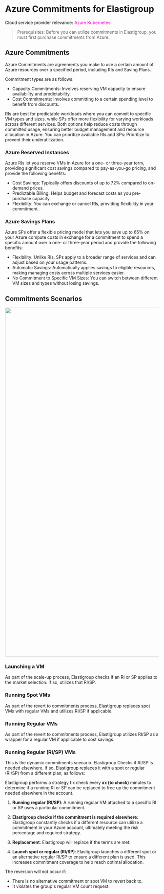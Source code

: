 <meta name="robots" content="noindex">

# Azure Commitments for Elastigroup

Cloud service provider relevance: <font color="#FC01CC">Azure Kubernetes</font>

>Prerequisites: Before you can utilize commitments in Elastigroup, you must first purchase commitments from Azure.

##  Azure Commitments

Azure Commitments are agreements you make to use a certain amount of Azure resources over a specified period, including RIs and Saving Plans.

Commitment types are as follows:

*  Capacity Commitments: Involves reserving VM capacity to ensure availability and predictability.
*  Cost Commitments: Involves committing to a certain spending level to benefit from discounts.

RIs are best for predictable workloads where you can commit to specific VM types and sizes, while SPs offer more flexibility for varying workloads across different services. Both options help reduce costs through committed usage, ensuring better budget management and resource allocation in Azure. 
You can prioritize available RIs and SPs: Prioritize to prevent their underutilization.

###  Azure Reserved Instances

Azure RIs let you reserve VMs in Azure for a one- or three-year term, providing significant cost savings compared to pay-as-you-go pricing, and provide the following benefits:

*  Cost Savings: Typically offers discounts of up to 72% compared to on-demand prices.
*  Predictable Billing: Helps budget and forecast costs as you pre-purchase capacity.
*  Flexibility: You can exchange or cancel RIs, providing flexibility in your commitment.

###  Azure Savings Plans

Azure SPs offer a flexible pricing model that lets you save up to 65% on your Azure compute costs in exchange for a commitment to spend a specific amount over a one- or three-year period and provide the following benefits:

*  Flexibility: Unlike RIs, SPs apply to a broader range of services and can adjust based on your usage patterns.
*  Automatic Savings: Automatically applies savings to eligible resources, making managing costs across multiple services easier.
*  No Commitment to Specific VM Sizes: You can switch between different VM sizes and types without losing savings.


## Commitments Scenarios

<img width="1140" src="https://github.com/user-attachments/assets/6ae7f058-9f2f-40a7-bb09-3e8244a15929" />

###  Launching a VM

As part of the scale-up process, Elastigroup checks if an RI or SP applies to the market selection. If so,  utilizes that RI/SP.

###  Running Spot VMs

As part of the revert to commitments process, Elastigroup replaces spot VMs with regular VMs and utilizes RI/SP if applicable.

###  Running Regular VMs

As part of the revert to commitments process, Elastigroup utilizes RI/SP as a wrapper for a regular VM if applicable to cost savings.

###  Running Regular (RI/SP) VMs

This is the dynamic commitments scenario. Elastigroup Checks if RI/SP is needed elsewhere. If so, Elastigroup replaces it with a spot or regular (RI/SP) from a different plan, as follows:

Elastigroup performs a strategy fix check every **xx (to check)** minutes to determine if a running RI or SP can be replaced to free up the commitment needed elsewhere in the account. 

1. **Running regular (RI/SP)**: A running regular VM attached to a specific RI or SP uses a particular commitment. 

2. **Elastigroup checks if the commitment is required elsewhere**: Elastigroup constantly checks if a different resource can utilize a commitment in your Azure account, ultimately meeting the risk percentage and required strategy.

3. **Replacement**: Elastigroup will replace if the terms are met.

4. **Launch spot or regular (RI/SP)**: Elastigroup launches a different spot or an alternative regular RI/SP to ensure a different plan is used. This increases commitment coverage to help reach optimal allocation.

The reversion will not occur if:

* There is no alternative commitment or spot VM to revert back to. 
* It violates the group's regular VM count request. 

